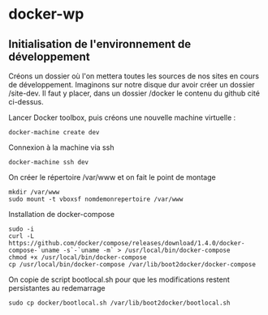 # docker-wp

## Initialisation de l'environnement de développement

 Créons un dossier où l'on mettera toutes les sources de nos sites en cours de développement. Imaginons sur notre disque dur avoir créer un dossier /site-dev. Il faut y placer, dans un dossier /docker le contenu du github cité ci-dessus.

 Lancer Docker toolbox, puis créons une nouvelle machine virtuelle :

    docker-machine create dev

 Connexion à la machine via ssh

    docker-machine ssh dev
    
 On créer le répertoire /var/www et on fait le point de montage
  
    mkdir /var/www
    sudo mount -t vboxsf nomdemonrepertoire /var/www

 Installation de docker-compose
  
    sudo -i
    curl -L https://github.com/docker/compose/releases/download/1.4.0/docker-compose-`uname -s`-`uname -m` > /usr/local/bin/docker-compose
    chmod +x /usr/local/bin/docker-compose
    cp /usr/local/bin/docker-compose /var/lib/boot2docker/docker-compose

 On copie de script bootlocal.sh pour que les modifications restent persistantes au redemarrage
  
    sudo cp docker/bootlocal.sh /var/lib/boot2docker/bootlocal.sh
